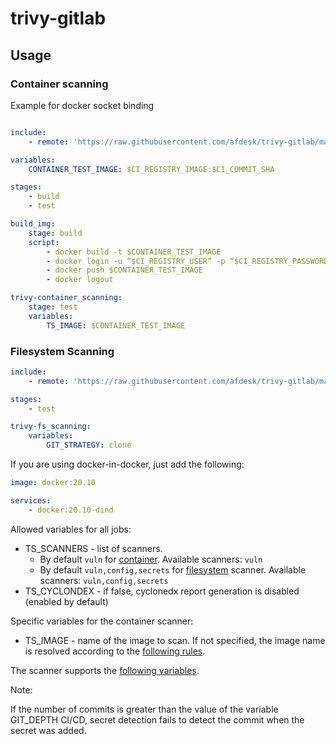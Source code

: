 # trivy-gitlab

## Usage

### Container scanning

Example for docker socket binding

```yaml

include:
    - remote: 'https://raw.githubusercontent.com/afdesk/trivy-gitlab/main/templates/jobs/container-scanning.gitlab-ci.yml'

variables:
    CONTAINER_TEST_IMAGE: $CI_REGISTRY_IMAGE:$CI_COMMIT_SHA

stages:
    - build
    - test

build_img:
    stage: build
    script:
        - docker build -t $CONTAINER_TEST_IMAGE
        - docker login -u “$CI_REGISTRY_USER” -p “$CI_REGISTRY_PASSWORD” $CI_REGISTRY
        - docker push $CONTAINER_TEST_IMAGE
        - docker logout

trivy-container_scanning:
    stage: test
    variables:
        TS_IMAGE: $CONTAINER_TEST_IMAGE

```

### Filesystem Scanning

```yaml
include:
    - remote: 'https://raw.githubusercontent.com/afdesk/trivy-gitlab/main/templates/jobs/fs-scanning.gitlab-ci.yml'

stages:
    - test

trivy-fs_scanning:
    variables:
        GIT_STRATEGY: clone


```

If you are using docker-in-docker, just add the following:

```yaml
image: docker:20.10

services:
    - docker:20.10-dind
```

Allowed variables for all jobs:
- TS_SCANNERS - list of scanners. 
  - By default `vuln` for [container](https://aquasecurity.github.io/trivy/v0.40/docs/target/container_image/). Available scanners: `vuln`
  - By default `vuln,config,secrets` for [filesystem](https://aquasecurity.github.io/trivy/v0.40/docs/target/filesystem/#scanners) scanner. Available scanners: `vuln,config,secrets`
- TS_CYCLONDEX - if false, cyclonedx report generation is disabled (enabled by default)

Specific variables for the container scanner:
- TS_IMAGE - name of the image to scan. If not specified, the image name is resolved according to the [following rules](https://docs.gitlab.com/ee/development/integrations/secure.html#container-scanning).

The scanner supports the [following variables](https://docs.gitlab.com/ee/development/integrations/secure.html#policies).

Note: 

If the number of commits is greater than the value of the variable GIT_DEPTH CI/CD, secret detection fails to detect the commit when the secret was added.